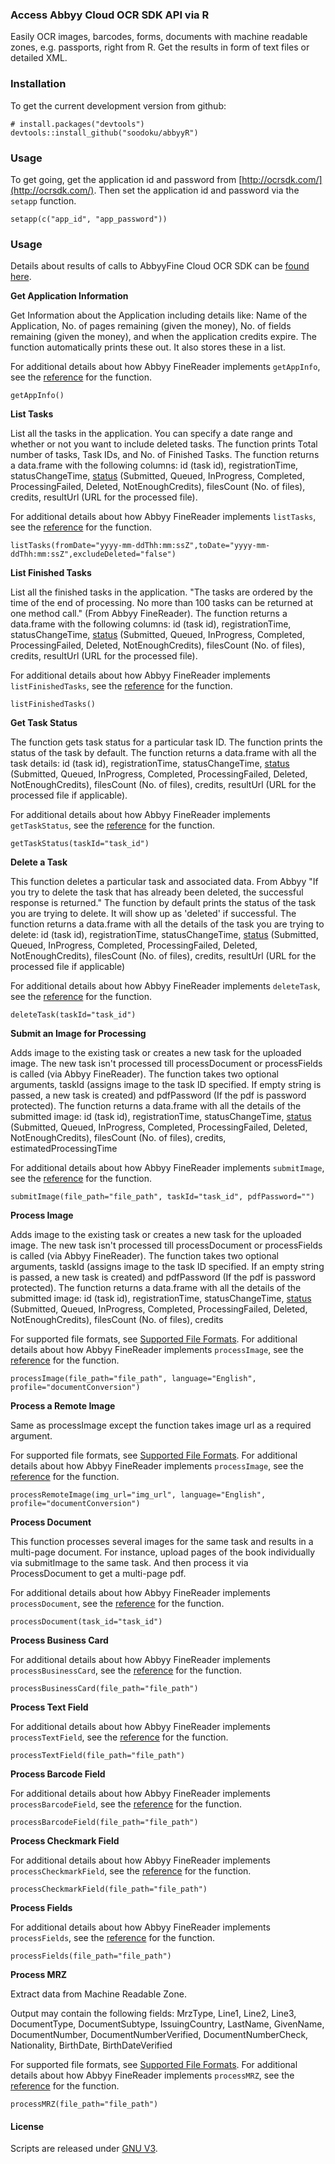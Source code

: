 ### Access Abbyy Cloud OCR SDK API via R

Easily OCR images, barcodes, forms, documents with machine readable zones, e.g. passports, right from R. Get the results in form of text files or detailed XML.

### Installation

To get the current development version from github:

```{r}
# install.packages("devtools")
devtools::install_github("soodoku/abbyyR")

```

### Usage

To get going, get the application id and password from [http://ocrsdk.com/](http://ocrsdk.com/). Then set the application id and password via the `setapp` function.

```{r}
setapp(c("app_id", "app_password"))
```

### Usage

Details about results of calls to AbbyyFine Cloud OCR SDK can be [found here](http://ocrsdk.com/documentation/specifications/status-codes/).

**Get Application Information**

Get Information about the Application including details like: Name of the Application, No. of pages remaining (given the money), No. of fields remaining (given the money), and when the application credits expire. The function automatically prints these out. It also stores these in a list.

For additional details about how Abbyy FineReader implements `getAppInfo`, see the [reference](http://ocrsdk.com/documentation/apireference/getApplicationInfo/) for the function.

```{r}
getAppInfo()

```

**List Tasks**

List all the tasks in the application. You can specify a date range and whether or not you want to include deleted tasks. The function prints Total number of tasks, Task IDs, and No. of Finished Tasks. The function returns a data.frame with the following columns: id (task id), registrationTime, statusChangeTime, [status](http://ocrsdk.com/documentation/specifications/task-statuses/) (Submitted, Queued, InProgress, Completed, ProcessingFailed, Deleted, NotEnoughCredits), filesCount (No. of files), credits, resultUrl (URL for the processed file). 

For additional details about how Abbyy FineReader implements `listTasks`, see the [reference](http://ocrsdk.com/documentation/apireference/listTasks/) for the function.

```{r}
listTasks(fromDate="yyyy-mm-ddThh:mm:ssZ",toDate="yyyy-mm-ddThh:mm:ssZ",excludeDeleted="false")
```

**List Finished Tasks**

List all the finished tasks in the application. "The tasks are ordered by the time of the end of processing. No more than 100 tasks can be returned at one method call." (From Abbyy FineReader). The function returns a data.frame with the following columns: id (task id), registrationTime, statusChangeTime, [status](http://ocrsdk.com/documentation/specifications/task-statuses/) (Submitted, Queued, InProgress, Completed, ProcessingFailed, Deleted, NotEnoughCredits), filesCount (No. of files), credits, resultUrl (URL for the processed file).

For additional details about how Abbyy FineReader implements `listFinishedTasks`, see the [reference](http://ocrsdk.com/documentation/apireference/listFinishedTasks/) for the function.

```{r}
listFinishedTasks()
```

**Get Task Status**

The function gets task status for a particular task ID. The function prints the status of the task by default. The function returns a data.frame with all the task details: id (task id), registrationTime, statusChangeTime, [status](http://ocrsdk.com/documentation/specifications/task-statuses/) (Submitted, Queued, InProgress, Completed, ProcessingFailed, Deleted, NotEnoughCredits), filesCount (No. of files), credits, resultUrl (URL for the processed file if applicable).


For additional details about how Abbyy FineReader implements `getTaskStatus`, see the [reference](http://ocrsdk.com/documentation/apireference/getTaskStatus/) for the function.

```{r}
getTaskStatus(taskId="task_id")
```

**Delete a Task**

This function deletes a particular task and associated data. From Abbyy "If you try to delete the task that has already been deleted, the successful response is returned." The function by default prints the status of the task you are trying to delete. It will show up as 'deleted' if successful. The function returns a data.frame with all the details of the task you are trying to delete: id (task id), registrationTime, statusChangeTime, [status](http://ocrsdk.com/documentation/specifications/task-statuses/) (Submitted, Queued, InProgress, Completed, ProcessingFailed, Deleted, NotEnoughCredits), filesCount (No. of files), credits, resultUrl (URL for the processed file if applicable)

For additional details about how Abbyy FineReader implements `deleteTask`, see the [reference](http://ocrsdk.com/documentation/apireference/deleteTask/) for the function.

```{r}
deleteTask(taskId="task_id")
```

**Submit an Image for Processing**

Adds image to the existing task or creates a new task for the uploaded image. The new task isn't processed till processDocument or processFields is called (via Abbyy FineReader). The function takes two optional arguments, taskId (assigns image to the task ID specified. If empty string is passed, a new task is created) and pdfPassword (If the pdf is password protected). The function returns a data.frame with all the details of the submitted image: id (task id), registrationTime, statusChangeTime, [status](http://ocrsdk.com/documentation/specifications/task-statuses/) (Submitted, Queued, InProgress, Completed, ProcessingFailed, Deleted, NotEnoughCredits), filesCount (No. of files), credits,  estimatedProcessingTime

For additional details about how Abbyy FineReader implements `submitImage`, see the [reference](http://ocrsdk.com/documentation/apireference/submitImage/) for the function.

```{r}
submitImage(file_path="file_path", taskId="task_id", pdfPassword="")
```

**Process Image**

Adds image to the existing task or creates a new task for the uploaded image. The new task isn't processed till processDocument or processFields is called (via Abbyy FineReader). The function takes two optional arguments, taskId (assigns image to the task ID specified. If an empty string is passed, a new task is created) and pdfPassword (If the pdf is password protected). The function returns a data.frame with all the details of the submitted image: id (task id), registrationTime, statusChangeTime, [status](http://ocrsdk.com/documentation/specifications/task-statuses/) (Submitted, Queued, InProgress, Completed, ProcessingFailed, Deleted, NotEnoughCredits), filesCount (No. of files), credits

For supported file formats, see [Supported File Formats](http://ocrsdk.com/documentation/specifications/image-formats/). For additional details about how Abbyy FineReader implements `processImage`, see the [reference](http://ocrsdk.com/documentation/apireference/processImage/) for the function.

```{r}
processImage(file_path="file_path", language="English", profile="documentConversion")
```

**Process a Remote Image**

Same as processImage except the function takes image url as a required argument.

For supported file formats, see [Supported File Formats](http://ocrsdk.com/documentation/specifications/image-formats/). For additional details about how Abbyy FineReader implements `processImage`, see the [reference](http://ocrsdk.com/documentation/apireference/processRemoteImage/) for the function.

```{r}
processRemoteImage(img_url="img_url", language="English", profile="documentConversion")
```

**Process Document**

This function processes several images for the same task and results in a multi-page document. For instance, upload pages of the book individually via submitImage to the same task. And then process it via ProcessDocument to get a multi-page pdf.

For additional details about how Abbyy FineReader implements `processDocument`, see the [reference](http://ocrsdk.com/documentation/apireference/processDocument/) for the function.

```{r}
processDocument(task_id="task_id")
```

**Process Business Card**

For additional details about how Abbyy FineReader implements `processBusinessCard`, see the [reference](http://ocrsdk.com/documentation/apireference/processBusinessCard/) for the function.

```{r}
processBusinessCard(file_path="file_path")
```

**Process Text Field**

For additional details about how Abbyy FineReader implements `processTextField`, see the [reference](http://ocrsdk.com/documentation/apireference/processTextField/) for the function.

```{r}
processTextField(file_path="file_path")
```

**Process Barcode Field**

For additional details about how Abbyy FineReader implements `processBarcodeField`, see the [reference](http://ocrsdk.com/documentation/apireference/processBarcodeField/) for the function.

```{r}
processBarcodeField(file_path="file_path")
```

**Process Checkmark Field**

For additional details about how Abbyy FineReader implements `processCheckmarkField`, see the [reference](http://ocrsdk.com/documentation/apireference/processCheckmarkField/) for the function.

```{r}
processCheckmarkField(file_path="file_path")
```

**Process Fields**

For additional details about how Abbyy FineReader implements `processFields`, see the [reference](http://ocrsdk.com/documentation/apireference/processFields/) for the function.

```{r}
processFields(file_path="file_path")
```

**Process MRZ**

Extract data from Machine Readable Zone.

Output may contain the following fields: MrzType, Line1, Line2, Line3, DocumentType, DocumentSubtype, IssuingCountry, LastName, GivenName, DocumentNumber, DocumentNumberVerified, DocumentNumberCheck, Nationality, BirthDate, BirthDateVerified

For supported file formats, see [Supported File Formats](http://ocrsdk.com/documentation/specifications/image-formats/). For additional details about how Abbyy FineReader implements `processMRZ`, see the [reference](http://ocrsdk.com/documentation/apireference/processMRZ/) for the function.

```{r}
processMRZ(file_path="file_path")
```

#### License
Scripts are released under [GNU V3](http://www.gnu.org/licenses/gpl-3.0.en.html).